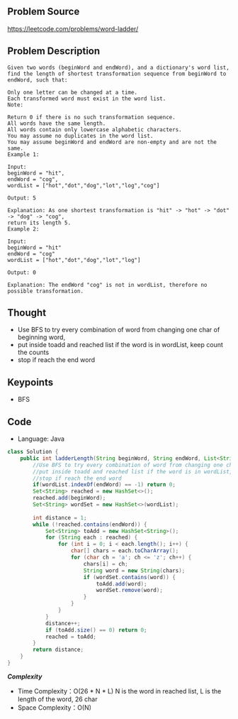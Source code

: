 ## Problem Source
https://leetcode.com/problems/word-ladder/

## Problem Description
```
Given two words (beginWord and endWord), and a dictionary's word list, find the length of shortest transformation sequence from beginWord to endWord, such that:

Only one letter can be changed at a time.
Each transformed word must exist in the word list.
Note:

Return 0 if there is no such transformation sequence.
All words have the same length.
All words contain only lowercase alphabetic characters.
You may assume no duplicates in the word list.
You may assume beginWord and endWord are non-empty and are not the same.
Example 1:

Input:
beginWord = "hit",
endWord = "cog",
wordList = ["hot","dot","dog","lot","log","cog"]

Output: 5

Explanation: As one shortest transformation is "hit" -> "hot" -> "dot" -> "dog" -> "cog",
return its length 5.
Example 2:

Input:
beginWord = "hit"
endWord = "cog"
wordList = ["hot","dot","dog","lot","log"]

Output: 0

Explanation: The endWord "cog" is not in wordList, therefore no possible transformation.
```

## Thought
- Use BFS to try every combination of word from changing one char of beginning word,
- put inside toadd and reached list if the word is in wordList, keep count the counts
- stop if reach the end word

## Keypoints
- BFS


## Code
* Language: Java

```Java
class Solution {
    public int ladderLength(String beginWord, String endWord, List<String> wordList) {
        //Use BFS to try every combination of word from changing one char of beginning word,
        //put inside toadd and reached list if the word is in wordList, keep count the counts
        //stop if reach the end word
        if(wordList.indexOf(endWord) == -1) return 0;
        Set<String> reached = new HashSet<>();
        reached.add(beginWord);
        Set<String> wordSet = new HashSet<>(wordList);
        
        int distance = 1;
        while (!reached.contains(endWord)) {
            Set<String> toAdd = new HashSet<String>();
            for (String each : reached) {
                for (int i = 0; i < each.length(); i++) {
                    char[] chars = each.toCharArray();
                    for (char ch = 'a'; ch <= 'z'; ch++) {
                        chars[i] = ch;
                        String word = new String(chars);
                        if (wordSet.contains(word)) {
                            toAdd.add(word);
                            wordSet.remove(word);
                        }
                    }
                }
            }
            distance++;
            if (toAdd.size() == 0) return 0;
            reached = toAdd;
        }
        return distance;
    }
}
```

***Complexity***

- Time Complexity：O(26 * N * L) N is the word in reached list, L is the length of the word, 26 char
- Space Complexity：O(N)
